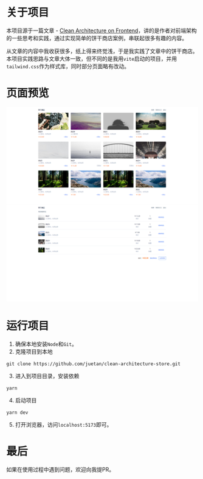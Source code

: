 # 关于项目
本项目源于一篇文章 - [Clean Architecture on Frontend](https://bespoyasov.me/blog/clean-architecture-on-frontend/)，讲的是作者对前端架构的一些思考和实践，通过实现简单的饼干商店案例，串联起很多有趣的内容。

从文章的内容中我收获很多，纸上得来终觉浅，于是我实践了文章中的饼干商店。本项目实践思路与文章大体一致，但不同的是我用`vite`启动的项目，并用`tailwind.css`作为样式库，同时部分页面略有改动。

# 页面预览
![首页](./public/home.png)
![购物车](./public/cart.png)

# 运行项目
1. 确保本地安装`Node`和`Git`。
2. 克隆项目到本地
```
git clone https://github.com/juetan/clean-architecture-store.git
```
3. 进入到项目目录，安装依赖
```
yarn
```
4. 启动项目
```
yarn dev
```
5. 打开浏览器，访问`localhost:5173`即可。

# 最后
如果在使用过程中遇到问题，欢迎向我提PR。
